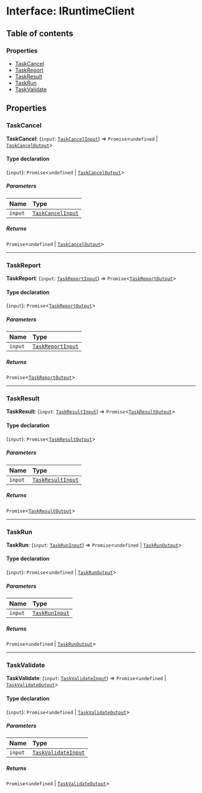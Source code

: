# Interface: IRuntimeClient

## Table of contents

### Properties

* [TaskCancel](/auto-docs/interface/interfaces/IRuntimeClient.md#taskcancel)
* [TaskReport](/auto-docs/interface/interfaces/IRuntimeClient.md#taskreport)
* [TaskResult](/auto-docs/interface/interfaces/IRuntimeClient.md#taskresult)
* [TaskRun](/auto-docs/interface/interfaces/IRuntimeClient.md#taskrun)
* [TaskValidate](/auto-docs/interface/interfaces/IRuntimeClient.md#taskvalidate)

## Properties

### TaskCancel

**TaskCancel**: (`input`: [`TaskCancelInput`](/auto-docs/interface/interfaces/TaskCancelInput.md)) => `Promise`<`undefined` | [`TaskCancelOutput`](/auto-docs/interface/types/TaskCancelOutput.md)>

#### Type declaration

(`input`): `Promise`<`undefined` | [`TaskCancelOutput`](/auto-docs/interface/types/TaskCancelOutput.md)>

##### Parameters

| Name | Type |
| :------ | :------ |
| `input` | [`TaskCancelInput`](/auto-docs/interface/interfaces/TaskCancelInput.md) |

##### Returns

`Promise`<`undefined` | [`TaskCancelOutput`](/auto-docs/interface/types/TaskCancelOutput.md)>

***

### TaskReport

**TaskReport**: (`input`: [`TaskReportInput`](/auto-docs/interface/interfaces/TaskReportInput.md)) => `Promise`<[`TaskReportOutput`](/auto-docs/interface/types/TaskReportOutput.md)>

#### Type declaration

(`input`): `Promise`<[`TaskReportOutput`](/auto-docs/interface/types/TaskReportOutput.md)>

##### Parameters

| Name | Type |
| :------ | :------ |
| `input` | [`TaskReportInput`](/auto-docs/interface/interfaces/TaskReportInput.md) |

##### Returns

`Promise`<[`TaskReportOutput`](/auto-docs/interface/types/TaskReportOutput.md)>

***

### TaskResult

**TaskResult**: (`input`: [`TaskResultInput`](/auto-docs/interface/interfaces/TaskResultInput.md)) => `Promise`<[`TaskResultOutput`](/auto-docs/interface/types/TaskResultOutput.md)>

#### Type declaration

(`input`): `Promise`<[`TaskResultOutput`](/auto-docs/interface/types/TaskResultOutput.md)>

##### Parameters

| Name | Type |
| :------ | :------ |
| `input` | [`TaskResultInput`](/auto-docs/interface/interfaces/TaskResultInput.md) |

##### Returns

`Promise`<[`TaskResultOutput`](/auto-docs/interface/types/TaskResultOutput.md)>

***

### TaskRun

**TaskRun**: (`input`: [`TaskRunInput`](/auto-docs/interface/interfaces/TaskRunInput.md)) => `Promise`<`undefined` | [`TaskRunOutput`](/auto-docs/interface/interfaces/TaskRunOutput.md)>

#### Type declaration

(`input`): `Promise`<`undefined` | [`TaskRunOutput`](/auto-docs/interface/interfaces/TaskRunOutput.md)>

##### Parameters

| Name | Type |
| :------ | :------ |
| `input` | [`TaskRunInput`](/auto-docs/interface/interfaces/TaskRunInput.md) |

##### Returns

`Promise`<`undefined` | [`TaskRunOutput`](/auto-docs/interface/interfaces/TaskRunOutput.md)>

***

### TaskValidate

**TaskValidate**: (`input`: [`TaskValidateInput`](/auto-docs/interface/interfaces/TaskValidateInput.md)) => `Promise`<`undefined` | [`TaskValidateOutput`](/auto-docs/interface/interfaces/TaskValidateOutput.md)>

#### Type declaration

(`input`): `Promise`<`undefined` | [`TaskValidateOutput`](/auto-docs/interface/interfaces/TaskValidateOutput.md)>

##### Parameters

| Name | Type |
| :------ | :------ |
| `input` | [`TaskValidateInput`](/auto-docs/interface/interfaces/TaskValidateInput.md) |

##### Returns

`Promise`<`undefined` | [`TaskValidateOutput`](/auto-docs/interface/interfaces/TaskValidateOutput.md)>
